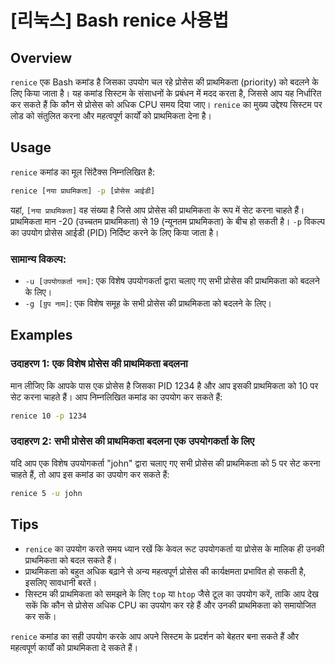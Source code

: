 # [리눅스] Bash renice 사용법

## Overview
`renice` एक Bash कमांड है जिसका उपयोग चल रहे प्रोसेस की प्राथमिकता (priority) को बदलने के लिए किया जाता है। यह कमांड सिस्टम के संसाधनों के प्रबंधन में मदद करता है, जिससे आप यह निर्धारित कर सकते हैं कि कौन से प्रोसेस को अधिक CPU समय दिया जाए। `renice` का मुख्य उद्देश्य सिस्टम पर लोड को संतुलित करना और महत्वपूर्ण कार्यों को प्राथमिकता देना है।

## Usage
`renice` कमांड का मूल सिंटैक्स निम्नलिखित है:

```bash
renice [नया प्राथमिकता] -p [प्रोसेस आईडी]
```

यहां, `[नया प्राथमिकता]` वह संख्या है जिसे आप प्रोसेस की प्राथमिकता के रूप में सेट करना चाहते हैं। प्राथमिकता मान -20 (उच्चतम प्राथमिकता) से 19 (न्यूनतम प्राथमिकता) के बीच हो सकती है। `-p` विकल्प का उपयोग प्रोसेस आईडी (PID) निर्दिष्ट करने के लिए किया जाता है।

### सामान्य विकल्प:
- `-u [उपयोगकर्ता नाम]`: एक विशेष उपयोगकर्ता द्वारा चलाए गए सभी प्रोसेस की प्राथमिकता को बदलने के लिए।
- `-g [ग्रुप नाम]`: एक विशेष समूह के सभी प्रोसेस की प्राथमिकता को बदलने के लिए।

## Examples
### उदाहरण 1: एक विशेष प्रोसेस की प्राथमिकता बदलना
मान लीजिए कि आपके पास एक प्रोसेस है जिसका PID 1234 है और आप इसकी प्राथमिकता को 10 पर सेट करना चाहते हैं। आप निम्नलिखित कमांड का उपयोग कर सकते हैं:

```bash
renice 10 -p 1234
```

### उदाहरण 2: सभी प्रोसेस की प्राथमिकता बदलना एक उपयोगकर्ता के लिए
यदि आप एक विशेष उपयोगकर्ता "john" द्वारा चलाए गए सभी प्रोसेस की प्राथमिकता को 5 पर सेट करना चाहते हैं, तो आप इस कमांड का उपयोग कर सकते हैं:

```bash
renice 5 -u john
```

## Tips
- `renice` का उपयोग करते समय ध्यान रखें कि केवल रूट उपयोगकर्ता या प्रोसेस के मालिक ही उनकी प्राथमिकता को बदल सकते हैं।
- प्राथमिकता को बहुत अधिक बढ़ाने से अन्य महत्वपूर्ण प्रोसेस की कार्यक्षमता प्रभावित हो सकती है, इसलिए सावधानी बरतें।
- सिस्टम की प्राथमिकता को समझने के लिए `top` या `htop` जैसे टूल का उपयोग करें, ताकि आप देख सकें कि कौन से प्रोसेस अधिक CPU का उपयोग कर रहे हैं और उनकी प्राथमिकता को समायोजित कर सकें। 

`renice` कमांड का सही उपयोग करके आप अपने सिस्टम के प्रदर्शन को बेहतर बना सकते हैं और महत्वपूर्ण कार्यों को प्राथमिकता दे सकते हैं।